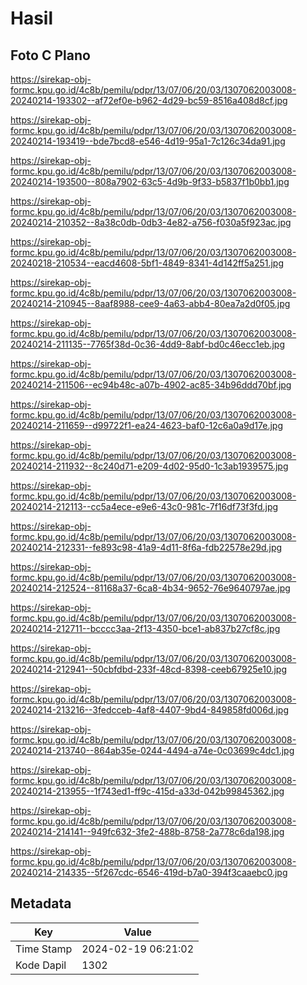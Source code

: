 # Hasil

## Foto C Plano

https://sirekap-obj-formc.kpu.go.id/4c8b/pemilu/pdpr/13/07/06/20/03/1307062003008-20240214-193302--af72ef0e-b962-4d29-bc59-8516a408d8cf.jpg

https://sirekap-obj-formc.kpu.go.id/4c8b/pemilu/pdpr/13/07/06/20/03/1307062003008-20240214-193419--bde7bcd8-e546-4d19-95a1-7c126c34da91.jpg

https://sirekap-obj-formc.kpu.go.id/4c8b/pemilu/pdpr/13/07/06/20/03/1307062003008-20240214-193500--808a7902-63c5-4d9b-9f33-b5837f1b0bb1.jpg

https://sirekap-obj-formc.kpu.go.id/4c8b/pemilu/pdpr/13/07/06/20/03/1307062003008-20240214-210352--8a38c0db-0db3-4e82-a756-f030a5f923ac.jpg

https://sirekap-obj-formc.kpu.go.id/4c8b/pemilu/pdpr/13/07/06/20/03/1307062003008-20240218-210534--eacd4608-5bf1-4849-8341-4d142ff5a251.jpg

https://sirekap-obj-formc.kpu.go.id/4c8b/pemilu/pdpr/13/07/06/20/03/1307062003008-20240214-210945--8aaf8988-cee9-4a63-abb4-80ea7a2d0f05.jpg

https://sirekap-obj-formc.kpu.go.id/4c8b/pemilu/pdpr/13/07/06/20/03/1307062003008-20240214-211135--7765f38d-0c36-4dd9-8abf-bd0c46ecc1eb.jpg

https://sirekap-obj-formc.kpu.go.id/4c8b/pemilu/pdpr/13/07/06/20/03/1307062003008-20240214-211506--ec94b48c-a07b-4902-ac85-34b96ddd70bf.jpg

https://sirekap-obj-formc.kpu.go.id/4c8b/pemilu/pdpr/13/07/06/20/03/1307062003008-20240214-211659--d99722f1-ea24-4623-baf0-12c6a0a9d17e.jpg

https://sirekap-obj-formc.kpu.go.id/4c8b/pemilu/pdpr/13/07/06/20/03/1307062003008-20240214-211932--8c240d71-e209-4d02-95d0-1c3ab1939575.jpg

https://sirekap-obj-formc.kpu.go.id/4c8b/pemilu/pdpr/13/07/06/20/03/1307062003008-20240214-212113--cc5a4ece-e9e6-43c0-981c-7f16df73f3fd.jpg

https://sirekap-obj-formc.kpu.go.id/4c8b/pemilu/pdpr/13/07/06/20/03/1307062003008-20240214-212331--fe893c98-41a9-4d11-8f6a-fdb22578e29d.jpg

https://sirekap-obj-formc.kpu.go.id/4c8b/pemilu/pdpr/13/07/06/20/03/1307062003008-20240214-212524--81168a37-6ca8-4b34-9652-76e9640797ae.jpg

https://sirekap-obj-formc.kpu.go.id/4c8b/pemilu/pdpr/13/07/06/20/03/1307062003008-20240214-212711--bcccc3aa-2f13-4350-bce1-ab837b27cf8c.jpg

https://sirekap-obj-formc.kpu.go.id/4c8b/pemilu/pdpr/13/07/06/20/03/1307062003008-20240214-212941--50cbfdbd-233f-48cd-8398-ceeb67925e10.jpg

https://sirekap-obj-formc.kpu.go.id/4c8b/pemilu/pdpr/13/07/06/20/03/1307062003008-20240214-213216--3fedcceb-4af8-4407-9bd4-849858fd006d.jpg

https://sirekap-obj-formc.kpu.go.id/4c8b/pemilu/pdpr/13/07/06/20/03/1307062003008-20240214-213740--864ab35e-0244-4494-a74e-0c03699c4dc1.jpg

https://sirekap-obj-formc.kpu.go.id/4c8b/pemilu/pdpr/13/07/06/20/03/1307062003008-20240214-213955--1f743ed1-ff9c-415d-a33d-042b99845362.jpg

https://sirekap-obj-formc.kpu.go.id/4c8b/pemilu/pdpr/13/07/06/20/03/1307062003008-20240214-214141--949fc632-3fe2-488b-8758-2a778c6da198.jpg

https://sirekap-obj-formc.kpu.go.id/4c8b/pemilu/pdpr/13/07/06/20/03/1307062003008-20240214-214335--5f267cdc-6546-419d-b7a0-394f3caaebc0.jpg


## Metadata

| Key        | Value               |
| ---------- | ------------------- |
| Time Stamp | 2024-02-19 06:21:02 |
| Kode Dapil | 1302                |




